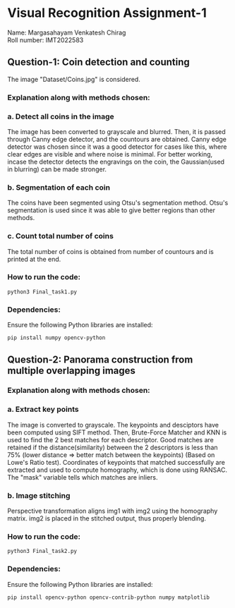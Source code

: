 # Visual Recognition Assignment-1
Name: Margasahayam Venkatesh Chirag <br>
Roll number: IMT2022583

## Question-1: Coin detection and counting
The image "Dataset/Coins.jpg" is considered.
### Explanation along with methods chosen:
### a. Detect all coins in the image
The image has been converted to grayscale and blurred. Then, it is passed through Canny edge detector, and the countours are obtained. Canny edge detector was chosen since it was a good detector for cases like this, where clear edges are visible and where noise is minimal.
For better working, incase the detector detects the engravings on the coin, the Gaussian(used in blurring) can be made stronger.
### b. Segmentation of each coin
The coins have been segmented using Otsu's segmentation method.
Otsu's segmentation is used since it was able to give better regions than other methods.
### c. Count total number of coins
The total number of coins is obtained from number of countours and is printed at the end.
### How to run the code:
```
python3 Final_task1.py
```
### Dependencies:
Ensure the following Python libraries are installed:
```
pip install numpy opencv-python
```

## Question-2: Panorama construction from multiple overlapping images
### Explanation along with methods chosen:
### a. Extract key points
The image is converted to grayscale. The keypoints and desciptors have been computed using SIFT method. Then, Brute-Force Matcher and KNN is used to find the 2 best matches for each descriptor. Good matches are retained if the distance(similarity) between the 2 descriptors is less than 75% (lower distance => better match between the keypoints) (Based on Lowe's Ratio test). Coordinates of keypoints that matched successfully are extracted and used to compute homography, which is done using RANSAC. The "mask" variable tells which matches are inliers.
### b. Image stitching
Perspective transformation aligns img1 with img2 using the homography matrix. img2 is placed in the stitched output, thus properly blending.
### How to run the code:
```
python3 Final_task2.py
```
### Dependencies:
Ensure the following Python libraries are installed:
```
pip install opencv-python opencv-contrib-python numpy matplotlib
```
